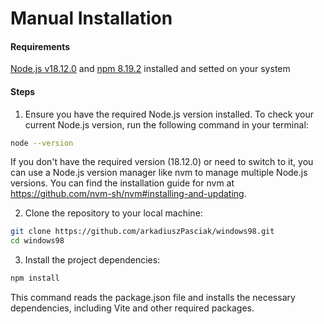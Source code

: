 # Manual Installation

#### Requirements

[Node.js v18.12.0](https://nodejs.org/en) and [npm 8.19.2](https://www.npmjs.com/) installed and setted on your system

#### Steps

1. Ensure you have the required Node.js version installed. To check your current Node.js version, run the following command in your terminal:

```bash
node --version
```

If you don't have the required version (18.12.0) or need to switch to it, you can use a Node.js version manager like nvm to manage multiple Node.js versions. You can find the installation guide for nvm at https://github.com/nvm-sh/nvm#installing-and-updating.

2. Clone the repository to your local machine:

```bash
git clone https://github.com/arkadiuszPasciak/windows98.git
cd windows98
```

3. Install the project dependencies:

```bash
npm install
```

This command reads the package.json file and installs the necessary dependencies, including Vite and other required packages.
